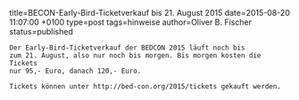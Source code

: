 title=BECON-Early-Bird-Ticketverkauf bis 21. August 2015
date=2015-08-20  11:07:00 +0100
type=post
tags=hinweise
author=Oliver B. Fischer
status=published
~~~~~~
Der Early-Bird-Ticketverkauf der BEDCON 2015 läuft noch bis 
zum 21. August, also nur noch bis morgen. Bis morgen kosten die Tickets 
nur 95,- Euro, danach 120,- Euro.

Tickets können unter http://bed-con.org/2015/tickets gekauft werden.





